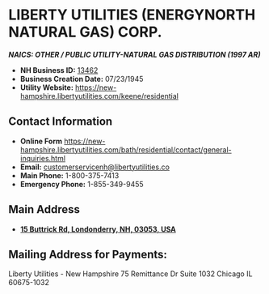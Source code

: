 
#  LIBERTY UTILITIES (ENERGYNORTH NATURAL GAS) CORP.
***NAICS: OTHER / PUBLIC UTILITY-NATURAL GAS DISTRIBUTION (1997 AR)***

- **NH Business ID:** [13462](https://quickstart.sos.nh.gov/online/BusinessInquire/BusinessInformation?businessID=13462)
- **Business Creation Date:** 07/23/1945
- **Utility Website:** https://new-hampshire.libertyutilities.com/keene/residential

## Contact Information
- **Online Form** https://new-hampshire.libertyutilities.com/bath/residential/contact/general-inquiries.html
- **Email:** [customerservicenh@libertyutilities.co](mailto:customerservicenh@libertyutilities.co)
- **Main Phone:** 1-800-375-7413
- **Emergency Phone:** 1-855-349-9455

## Main Address
- **[15 Buttrick Rd, Londonderry, NH, 03053, USA](https://www.google.com/maps/place/15+Buttrick+Rd,+Londonderry,+NH+03053/@42.8535333,-71.357969,17z/data=!3m1!4b1!4m6!3m5!1s0x89e3ad35f2011aab:0x2742fb0ba8be9432!8m2!3d42.8535333!4d-71.357969!16s%2Fg%2F11c43v4x0g?entry=ttu)**

## Mailing Address for Payments:
Liberty Utilities - New Hampshire
75 Remittance Dr
Suite 1032
Chicago IL 60675-1032
